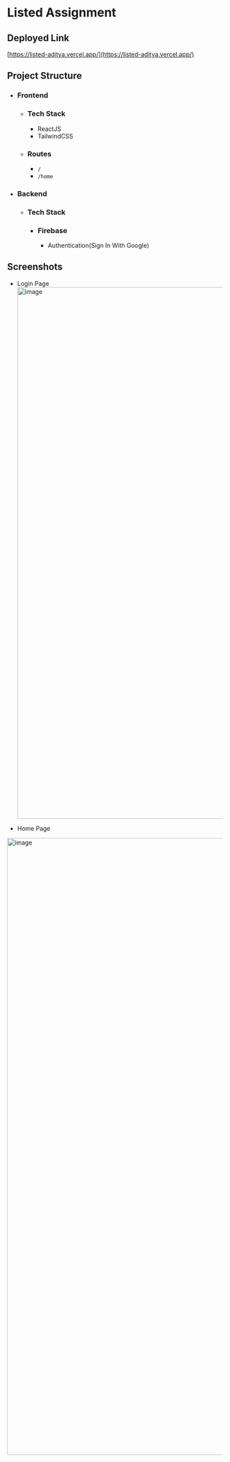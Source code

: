 # Listed Assignment

## Deployed Link
[https://listed-aditya.vercel.app/](https://listed-aditya.vercel.app/)

## Project Structure
 - ### Frontend
     - ### Tech Stack
         - ReactJS
         - TailwindCSS

     - ### Routes
         - `/`
         - `/home`
      
 - ### Backend
     - ### Tech Stack
         - ### Firebase
             -  Authentication(Sign In With Google)
          

## Screenshots

- Login Page
  <img width="1241" alt="image" src="https://github.com/adiig7/Listed-Assignment/assets/54351909/4c21eb0c-2369-41af-aad8-6e53cfbb1622">

- Home Page
 <img width="1440" alt="image" src="https://github.com/adiig7/Listed-Assignment/assets/54351909/dceb9181-254a-420b-8229-f68742a47923">

